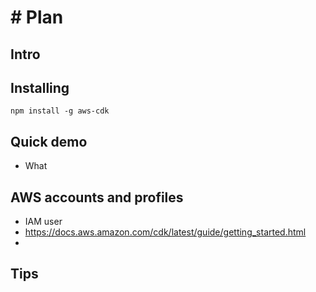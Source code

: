 # # Plan



## Intro


## Installing

`npm install -g aws-cdk`

## Quick demo

- What 

## AWS accounts and profiles

- IAM user
- https://docs.aws.amazon.com/cdk/latest/guide/getting_started.html
- 



## Tips